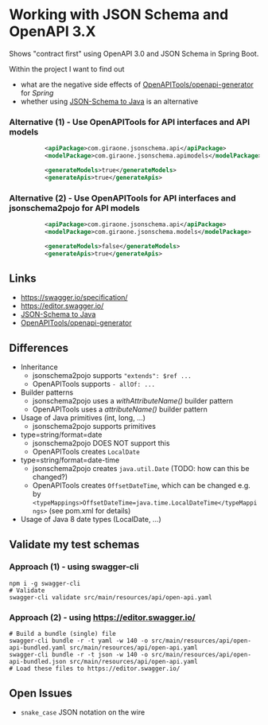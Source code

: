 # Working with JSON Schema and OpenAPI 3.X

Shows "contract first" using OpenAPI 3.0 and JSON Schema in Spring Boot.

Within the project I want to find out
- what are the negative side effects of [OpenAPITools/openapi-generator](https://github.com/OpenAPITools/openapi-generator) for *Spring*
- whether using [JSON-Schema to Java](http://www.jsonschema2pojo.org/) is an alternative

### Alternative (1) - Use OpenAPITools for API interfaces and API models

```xml
          <apiPackage>com.giraone.jsonschema.api</apiPackage>
          <modelPackage>com.giraone.jsonschema.apimodels</modelPackage>

          <generateModels>true</generateModels>
          <generateApis>true</generateApis>
```

### Alternative (2) - Use OpenAPITools for API interfaces and jsonschema2pojo for API models

```xml
          <apiPackage>com.giraone.jsonschema.api</apiPackage>
          <modelPackage>com.giraone.jsonschema.models</modelPackage>

          <generateModels>false</generateModels>
          <generateApis>true</generateApis>
```

## Links

- https://swagger.io/specification/
- https://editor.swagger.io/
- [JSON-Schema to Java](http://www.jsonschema2pojo.org/)
- [OpenAPITools/openapi-generator](https://github.com/OpenAPITools/openapi-generator)

## Differences

- Inheritance
  - jsonschema2pojo supports `"extends": $ref ...`
  - OpenAPITools supports `- allOf: ...`
- Builder patterns
  - jsonschema2pojo uses a *withAttributeName()* builder pattern
  - OpenAPITools uses a *attributeName()* builder pattern
- Usage of Java primitives (int, long, ...)
  - jsonschema2pojo supports primitives
- type=string/format=date
  - jsonschema2pojo DOES NOT support this
  - OpenAPITools creates `LocalDate`
- type=string/format=date-time
  - jsonschema2pojo creates `java.util.Date` (TODO: how can this be changed?)
  - OpenAPITools creates `OffsetDateTime`, which can be changed e.g. by `<typeMappings>OffsetDateTime=java.time.LocalDateTime</typeMappings>` (see pom.xml for details)
- Usage of Java 8 date types (LocalDate, ...)
        
## Validate my test schemas

### Approach (1) - using swagger-cli

```
npm i -g swagger-cli
# Validate
swagger-cli validate src/main/resources/api/open-api.yaml
```

### Approach (2) - using https://editor.swagger.io/

```
# Build a bundle (single) file
swagger-cli bundle -r -t yaml -w 140 -o src/main/resources/api/open-api-bundled.yaml src/main/resources/api/open-api.yaml
swagger-cli bundle -r -t json -w 140 -o src/main/resources/api/open-api-bundled.json src/main/resources/api/open-api.yaml
# Load these files to https://editor.swagger.io/
```

## Open Issues

- `snake_case` JSON notation on the wire

